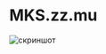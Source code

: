 # MKS.zz.mu
![скриншот](https://cloud.githubusercontent.com/assets/3838734/7554169/0c02def0-f726-11e4-9aca-63485a8cc947.png)
